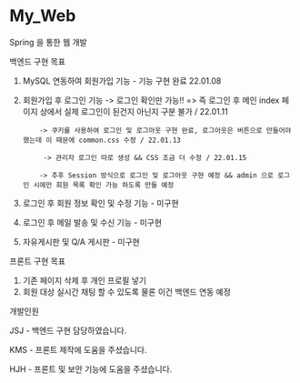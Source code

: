# My_Web
Spring 을 통한 웹 개발

백엔드 구현 목표 
1. MySQL 연동하여 회원가입 기능 - 기능 구현 완료 22.01.08
2. 회원가입 후 로그인 기능 
           -> 로그인 확인만 가능!! => 즉 로그인 후 메인 index 페이지 상에서 실제 로그인이 된건지 아닌지 구분 불가 / 22.01.11

           -> 쿠키를 사용하여 로그인 및 로그아웃 구현 완료, 로그아웃은 버튼으로 만들어야 했는데 이 때문에 common.css 수정 / 22.01.13

            -> 관리자 로그인 따로 생성 && CSS 조금 더 수정 / 22.01.15

           -> 추후 Session 방식으로 로그인 및 로그아웃 구현 예정 && admin 으로 로그인 시에만 회원 목록 확인 가능 하도록 만들 예정

3. 로그인 후 회원 정보 확인 및 수정 기능 - 미구현
4. 로그인 후 메일 발송 및 수신 기능 - 미구현
5. 자유게시판 및 Q/A 게시판 - 미구현

프론트 구현 목표
1. 기존 페이지 삭제 후 개인 프로필 넣기
2. 회원 대상 실시간 채팅 할 수 있도록 물론 이건 백엔드 연동 예정





개발인원

JSJ - 백엔드 구현 담당하였습니다.

KMS - 프론트 제작에 도움을 주셨습니다.

HJH - 프론트 및 보안 기능에 도움을 주셨습니다.
